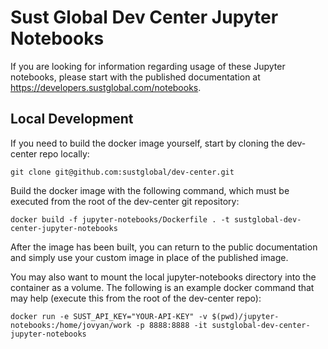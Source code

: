 # Sust Global Dev Center Jupyter Notebooks

If you are looking for information regarding usage of these Jupyter notebooks, please start with the published
documentation at https://developers.sustglobal.com/notebooks.

## Local Development

If you need to build the docker image yourself, start by cloning the dev-center repo locally:

```
git clone git@github.com:sustglobal/dev-center.git
```

Build the docker image with the following command, which must be executed from the root of the dev-center git repository:

```
docker build -f jupyter-notebooks/Dockerfile . -t sustglobal-dev-center-jupyter-notebooks
```

After the image has been built, you can return to the public documentation and simply use your custom image in
place of the published image.

You may also want to mount the local jupyter-notebooks directory into the container as a volume.
The following is an example docker command that may help (execute this from the root of the dev-center repo):

```
docker run -e SUST_API_KEY="YOUR-API-KEY" -v $(pwd)/jupyter-notebooks:/home/jovyan/work -p 8888:8888 -it sustglobal-dev-center-jupyter-notebooks
```
